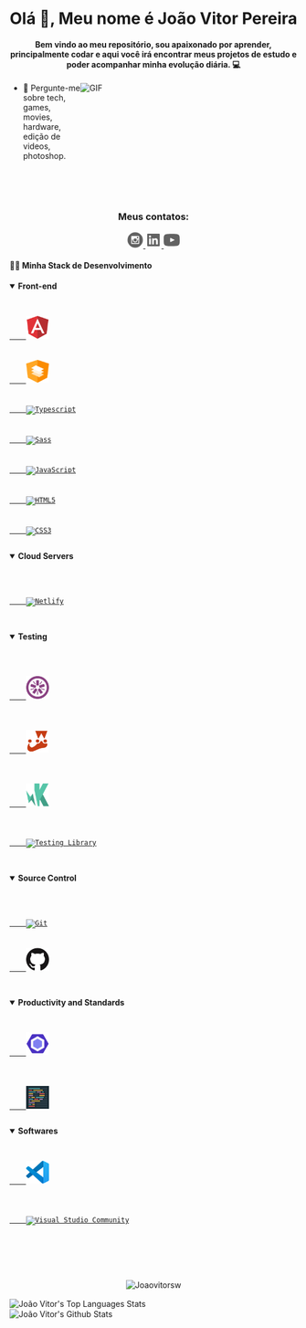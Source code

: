 <h1 align="center">Olá 👋, Meu nome é João Vitor Pereira</h1>
<h4 align="center">Bem vindo ao meu repositório, sou apaixonado por aprender, principalmente codar  e aqui você irá encontrar meus projetos de estudo e poder acompanhar minha evolução diária. 💻</h4>

<img align="right" alt="GIF" src="https://github.com/abhisheknaiidu/abhisheknaiidu/blob/master/code.gif?raw=true" width="380" height="200" />

- 💬 Pergunte-me sobre tech, games, movies, hardware, edição de videos, photoshop.

</br>
</br>
</br>
<h3 align="center">Meus contatos:</h3>

<p align="center">

<a title="Instagram" href="https://www.instagram.com/joaovitorssw//">
       <svg xmlns="http://www.w3.org/2000/svg" xmlns:xlink="http://www.w3.org/1999/xlink" aria-hidden="true" focusable="false" width="2em" height=2em" style="-ms-transform: rotate(360deg); -webkit-transform: rotate(360deg); transform: rotate(360deg);" preserveAspectRatio="xMidYMid meet" viewBox="0 0 20 20"><path d="M13 10a3 3 0 1 1-6 0c0-.171.018-.338.049-.5H6v3.997c0 .278.225.503.503.503h6.995a.503.503 0 0 0 .502-.503V9.5h-1.049c.031.162.049.329.049.5zm-3 2a2 2 0 1 0-.001-4.001A2 2 0 0 0 10 12zm2.4-4.1h1.199a.301.301 0 0 0 .301-.3V6.401a.301.301 0 0 0-.301-.301H12.4a.301.301 0 0 0-.301.301V7.6c.001.165.136.3.301.3zM10 .4A9.6 9.6 0 0 0 .4 10a9.6 9.6 0 0 0 9.6 9.6a9.6 9.6 0 0 0 9.6-9.6A9.6 9.6 0 0 0 10 .4zm5 13.489C15 14.5 14.5 15 13.889 15H6.111C5.5 15 5 14.5 5 13.889V6.111C5 5.5 5.5 5 6.111 5h7.778C14.5 5 15 5.5 15 6.111v7.778z" fill="#626262"/></svg>
</a>

<a title="Linkedin" href="https://www.linkedin.com/in/jo%C3%A3o-vitor-pereira-dos-santos-10796b169//">
<svg xmlns="http://www.w3.org/2000/svg" xmlns:xlink="http://www.w3.org/1999/xlink" aria-hidden="true" focusable="false" width="2em" height="2em" style="-ms-transform: rotate(360deg); -webkit-transform: rotate(360deg); transform: rotate(360deg);" preserveAspectRatio="xMidYMid meet" viewBox="0 0 1024 1024"><path d="M880 112H144c-17.7 0-32 14.3-32 32v736c0 17.7 14.3 32 32 32h736c17.7 0 32-14.3 32-32V144c0-17.7-14.3-32-32-32zM349.3 793.7H230.6V411.9h118.7v381.8zm-59.3-434a68.8 68.8 0 1 1 68.8-68.8c-.1 38-30.9 68.8-68.8 68.8zm503.7 434H675.1V608c0-44.3-.8-101.2-61.7-101.2c-61.7 0-71.2 48.2-71.2 98v188.9H423.7V411.9h113.8v52.2h1.6c15.8-30 54.5-61.7 112.3-61.7c120.2 0 142.3 79.1 142.3 181.9v209.4z" fill="#626262"/></svg>
</a>

<a title="Youtube" href="https://www.youtube.com/channel/UCeg6D0CiQ8Itl0SMWE9ZjXw">
<svg xmlns="http://www.w3.org/2000/svg" xmlns:xlink="http://www.w3.org/1999/xlink" aria-hidden="true" focusable="false" width="2em" height="2em" style="-ms-transform: rotate(360deg); -webkit-transform: rotate(360deg); transform: rotate(360deg);" preserveAspectRatio="xMidYMid meet" viewBox="0 0 20 20"><path d="M10 2.3C.172 2.3 0 3.174 0 10s.172 7.7 10 7.7s10-.874 10-7.7s-.172-7.7-10-7.7zm3.205 8.034l-4.49 2.096c-.393.182-.715-.022-.715-.456V8.026c0-.433.322-.638.715-.456l4.49 2.096c.393.184.393.484 0 .668z" fill="#626262"/></svg>
</a>
</p>

#### :man_technologist: Minha Stack de Desenvolvimento

<details open style="margin-bottom:10px">
<summary style="margin-bottom:10px" ><strong>Front-end</strong></summary>
<code>
<a href="https://angular.io/docs" target="_blank" >
    <img src="https://raw.githubusercontent.com/gleisonkz/gleisonkz/master/images/angular.svg" alt="Angular" title="Angular" width="40" height="40"/>
</a>
<a href="https://material.angular.io/" target="_blank" >
    <img src="https://raw.githubusercontent.com/gleisonkz/gleisonkz/master/images/angular-material.png" alt="Angular Material" title="Angular Material" width="40" height="40"/>
</a>
<a href="https://www.typescriptlang.org/" target="_blank" >
    <img src="https://icongr.am/devicon/typescript-original.svg?size=148&color=currentColor" alt="Typescript" title="TypeScript" width="40" height="40"/>
</a>
<a href="https://sass-lang.com/documentation" target="_blank" >
    <img src="https://icongr.am/devicon/sass-original.svg?size=148&color=currentColor" 
    alt="Sass" title="Sass" width="40" height="40"/>
</a>
<a href="https://developer.mozilla.org/en-US/docs/Web/JavaScript" target="_blank" >
    <img src="https://icongr.am/devicon/javascript-original.svg?size=148&color=currentColor" alt="JavaScript" title="JavaScript" width="40" height="40"/>
</a>
<a href="https://www.w3schools.com/html/" target="_blank" >
    <img src="https://icongr.am/devicon/html5-original.svg?size=148&color=currentColor" 
    alt="HTML5" title="HTML5" width="40" height="40"/>
</a>
<a href="https://www.w3schools.com/css/default.asp" target="_blank" >
    <img src="https://icongr.am/devicon/css3-original.svg?size=148&color=currentColor" 
    alt="CSS3" title="CSS3" width="40" height="40"/>
</a>
</code>
</details>

<details open style="margin-bottom:10px">
<summary style="margin-bottom:10px" ><strong>Cloud Servers</strong></summary>
<code>

<a href="https://app.netlify.com/" target="_blank" >
    <img src="https://www.vectorlogo.zone/logos/netlify/netlify-icon.svg" 
    alt="Netlify" title="Netlify" width="40" height="40"/>
</a>

</code>
</details>

<details open style="margin-bottom:10px">
<summary style="margin-bottom:10px" ><strong>Testing</strong></summary>

<code>

<a href="https://jasmine.github.io/" target="_blank" >
    <img  alt="Jasmine" title="Jasmine" width="40" height="40" src="https://raw.githubusercontent.com/gleisonkz/gleisonkz/master/images/jasmine-logo.svg" />
</a>

<a href="https://jestjs.io/docs/en/getting-started" target="_blank" >
    <img  alt="Jest" title="Jest" width="40" height="40" src="https://raw.githubusercontent.com/gleisonkz/gleisonkz/master/images/jest-seeklogo.com.svg" />
</a>

<a href="https://karma-runner.github.io/latest/index.html" target="_blank" >
    <img  alt="Karma" title="Karma" width="40" height="40" src="https://raw.githubusercontent.com/gleisonkz/gleisonkz/master/images/karma.svg" />
</a>

<a href="https://testing-library.com/" target="_blank" >
    <img  alt="Testing Library" title="Testing Library" width="40" height="40" src="https://testing-library.com/img/octopus-64x64.png" />
</a>


</code>

</details>
<details open style="margin-bottom:10px">
<summary style="margin-bottom:10px" ><strong>Source Control</strong></summary>

<code>

<a href="https://git-scm.com/doc" target="_blank" >
    <img src="https://www.vectorlogo.zone/logos/git-scm/git-scm-icon.svg" 
    alt="Git" title="Git" width="40" height="40"/>
</a>
<a href="https://github.com/" target="_blank" >
    <img  alt="GitHub" title="GitHub" width="40" height="40" src="https://raw.githubusercontent.com/github/explore/78df643247d429f6cc873026c0622819ad797942/topics/github/github.png" />
</a>

</code>
</details>

</details>

<details open style="margin-bottom:10px">
<summary style="margin-bottom:10px" ><strong>Productivity and Standards</strong></summary>

<code>
<a href="https://eslint.org/" target="_blank" >
    <img  alt="ES Lint" title="ES Lint" width="40" height="40" src="https://raw.githubusercontent.com/gleisonkz/gleisonkz/master/images/eslint.png" />
</a>

<a href="https://prettier.io/" target="_blank" >
    <img  alt="Prettier" title="Prettier" width="40" height="40" src="https://raw.githubusercontent.com/gleisonkz/gleisonkz/master/images/prettier.png" />
</a>
</code>

</details>

<details open style="margin-bottom:10px">
<summary style="margin-bottom:10px" ><strong>Softwares</strong></summary>

<code>
<a href="https://code.visualstudio.com/docs" target="_blank" >
    <img  alt="Visual Studio Code" title="Visual Studio Code" width="40" height="40" src="https://raw.githubusercontent.com/github/explore/80688e429a7d4ef2fca1e82350fe8e3517d3494d/topics/visual-studio-code/visual-studio-code.png" />
</a>

<a href="https://docs.microsoft.com/en-us/visualstudio/windows/?view=vs-2019&preserve-view=true" target="_blank" >
    <img  alt="Visual Studio Community" title="Visual Studio Community" width="40" height="40" src="https://visualstudio.microsoft.com/wp-content/uploads/2019/06/BrandVisualStudioWin2019-3.svg" />
</a>

</code>

</details>
</p>

<br />
<br />

<p align="center"> <img src="https://komarev.com/ghpvc/?username=Joaovitorsw" alt="Joaovitorsw" /> </p>

<img align="center" alt="João Vitor's Top Languages Stats" src="https://github-readme-stats.vercel.app/api/top-langs/?username=Joaovitorsw&langs_count=5&theme=dark&layout=compact" />
<br/>
<img align="center" alt="João Vitor's Github Stats" src="https://github-readme-stats.vercel.app/api?username=Joaovitorsw&show_icons=true&hide_border=true&theme=dark" />





